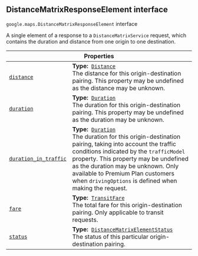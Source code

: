 
<devsite-heading text=" DistanceMatrixResponseElement interface" for="DistanceMatrixResponseElement" level="h2" link="" toc="" back-to-top=""><h2 id="DistanceMatrixResponseElement" is-upgraded="">DistanceMatrixResponseElement interface </h2></devsite-heading>
<p>
<code translate="no" dir="ltr"><span itemprop="path">google.maps</span>.<span itemprop="name">DistanceMatrixResponseElement</span></code>
interface
</p>
<p>A single element of a response to a <code translate="no" dir="ltr">DistanceMatrixService</code> request, which contains the duration and distance from one origin to one destination.</p>
<div class="devsite-table-wrapper"><table class="properties responsive" summary="interface DistanceMatrixResponseElement - Properties">
<thead>
<tr><th colspan="2">Properties</th>
</tr></thead>
<tbody>
<tr id="DistanceMatrixResponseElement.distance">
<td itemprop="property"><code translate="no" dir="ltr"><a class="secret-link" href="#DistanceMatrixResponseElement.distance"><span>distance</span></a></code></td>
<td><div><strong>Type:</strong>&nbsp; <code translate="no" dir="ltr"><a href="Distance.md">Distance</a></code></div>
<div class="desc">The distance for this origin-destination pairing. This property may be undefined as the distance may be unknown.</div></td>
</tr>
<tr id="DistanceMatrixResponseElement.duration">
<td itemprop="property"><code translate="no" dir="ltr"><a class="secret-link" href="#DistanceMatrixResponseElement.duration"><span>duration</span></a></code></td>
<td><div><strong>Type:</strong>&nbsp; <code translate="no" dir="ltr"><a href="Duration.md">Duration</a></code></div>
<div class="desc">The duration for this origin-destination pairing. This property may be undefined as the duration may be unknown.</div></td>
</tr>
<tr id="DistanceMatrixResponseElement.duration_in_traffic">
<td itemprop="property"><code translate="no" dir="ltr"><a class="secret-link" href="#DistanceMatrixResponseElement.duration_in_traffic"><span>duration_in_traffic</span></a></code></td>
<td><div><strong>Type:</strong>&nbsp; <code translate="no" dir="ltr"><a href="Duration.md">Duration</a></code></div>
<div class="desc">The duration for this origin-destination pairing, taking into account the traffic conditions indicated by the <code translate="no" dir="ltr">trafficModel</code> property. This property may be undefined as the duration may be unknown. Only available to Premium Plan customers when <code translate="no" dir="ltr">drivingOptions</code> is defined when making the request.</div></td>
</tr>
<tr id="DistanceMatrixResponseElement.fare">
<td itemprop="property"><code translate="no" dir="ltr"><a class="secret-link" href="#DistanceMatrixResponseElement.fare"><span>fare</span></a></code></td>
<td><div><strong>Type:</strong>&nbsp; <code translate="no" dir="ltr"><a href="TransitFare.md">TransitFare</a></code></div>
<div class="desc">The total fare for this origin-destination pairing. Only applicable to transit requests.</div></td>
</tr>
<tr id="DistanceMatrixResponseElement.status">
<td itemprop="property"><code translate="no" dir="ltr"><a class="secret-link" href="#DistanceMatrixResponseElement.status"><span>status</span></a></code></td>
<td><div><strong>Type:</strong>&nbsp; <code translate="no" dir="ltr"><a href="DistanceMatrixElementStatus.md">DistanceMatrixElementStatus</a></code></div>
<div class="desc">The status of this particular origin-destination pairing.</div></td>
</tr>
</tbody>
</table></div>
<script src="replace_links.js"></script>
